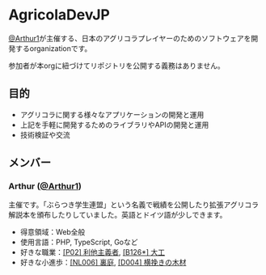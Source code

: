 # AgricolaDevJP

[@Arthur1](https://github.com/Arthur1)が主催する、日本のアグリコラプレイヤーのためのソフトウェアを開発するorganizationです。

参加者が本orgに紐づけてリポジトリを公開する義務はありません。

## 目的

- アグリコラに関する様々なアプリケーションの開発と運用
- 上記を手軽に開発するためのライブラリやAPIの開発と運用
- 技術検証や交流

## メンバー

### Arthur ([@Arthur1](https://github.com/Arthur1))

主催です。「ぶらつき学生連盟」という名義で戦績を公開したり拡張アグリコラ解説本を頒布したりしていました。英語とドイツ語が少しできます。

- 得意領域：Web全般
- 使用言語：PHP, TypeScript, Goなど
- 好きな職業：[[P02] 利他主義者](https://db.agricolajp.dev/AG1/card/P02/), [[B126*] 大工](https://db.agricolajp.dev/AG2/card/B126/)
- 好きな小進歩：[[NL006] 裏庭](https://db.agricolajp.dev/AG1/card/NL006/), [[D004] 横挽きの木材](https://db.agricolajp.dev/AG2/card/D004/)
